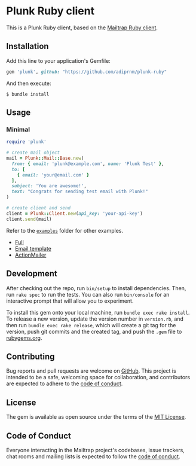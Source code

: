 # Plunk Ruby client

This is a Plunk Ruby client, based on the [Mailtrap Ruby client](https://github.com/railsware/mailtrap-ruby).

## Installation

Add this line to your application's Gemfile:

```ruby
gem 'plunk', github: "https://github.com/adiprnm/plunk-ruby"
```

And then execute:

    $ bundle install

## Usage

### Minimal

```ruby
require 'plunk'

# create mail object
mail = Plunk::Mail::Base.new(
  from: { email: 'plunk@example.com', name: 'Plunk Test' },
  to: [
    { email: 'your@email.com' }
  ],
  subject: 'You are awesome!',
  text: "Congrats for sending test email with Plunk!"
)

# create client and send
client = Plunk::Client.new(api_key: 'your-api-key')
client.send(mail)
```

Refer to the [`examples`](examples) folder for other examples.

- [Full](examples/full.rb)
- [Email template](examples/email_template.rb)
- [ActionMailer](examples/action_mailer.rb)

## Development

After checking out the repo, run `bin/setup` to install dependencies. Then, run `rake spec` to run the tests. You can also run `bin/console` for an interactive prompt that will allow you to experiment.

To install this gem onto your local machine, run `bundle exec rake install`. To release a new version, update the version number in `version.rb`, and then run `bundle exec rake release`, which will create a git tag for the version, push git commits and the created tag, and push the `.gem` file to [rubygems.org](https://rubygems.org).

## Contributing

Bug reports and pull requests are welcome on [GitHub](https://github.com/railsware/mailtrap-ruby). This project is intended to be a safe, welcoming space for collaboration, and contributors are expected to adhere to the [code of conduct](CODE_OF_CONDUCT.md).

## License

The gem is available as open source under the terms of the [MIT License](https://opensource.org/licenses/MIT).

## Code of Conduct

Everyone interacting in the Mailtrap project's codebases, issue trackers, chat rooms and mailing lists is expected to follow the [code of conduct](CODE_OF_CONDUCT.md).
